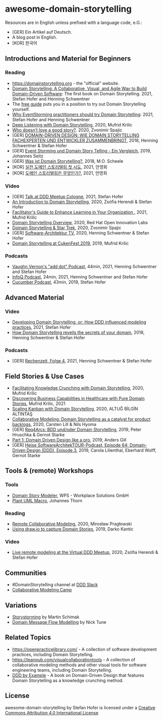 # awesome-domain-storytelling
Resources are in English unless prefixed with a language code, e.G.:
- [GER] Ein Artikel auf Deutsch.
- A blog post in English.
- [KOR] 한국어 

## Introductions and Material for Beginners
### Reading
- https://domainstorytelling.org - the "official" website.
- [Domain Storytelling: A Collaborative, Visual, and Agile Way to Build Domain-Driven Software](https://click.linksynergy.com/deeplink?id=Lbec0D6YaKE&mid=24808&murl=https%3A%2F%2Fwww.informit.com%2Fstore%2Fdomain-storytelling-a-collaborative-visual-and-agile-9780137458912): The first book on Domain Storytelling. 2021, Stefan Hofer and Henning Schwentner
- The [free guide](https://leanpub.com/domainstorytelling/read_sample) puts you in a position to try out Domain Storytelling yourself.
- [Why EventStorming practitioners should try Domain Storytelling](https://kalele.io/why-eventstorming-practitioners-should-try-domain-storytelling/): 2021, Stefan Hofer and Henning Schwentner
- [Deep Listening with Domain Storytelling](https://medium.com/@mufridk/deep-listening-with-domain-storytelling-a793876b2ae9), 2020, Mufrid Krilic
- [Who doesn’t love a good story?](https://medium.com/@zspajich/who-doesnt-love-a-good-story-1fb7a64966b7). 2020, Zvonimir Spajic
- [GER] [DOMAIN-DRIVEN DESIGN: WIE DOMAIN STORYTELLING FACHEXPERTEN UND ENTWICKLER ZUSAMMENBRINGT](https://jax.de/blog/microservices/domain-driven-design-wie-domain-storytelling-fachexperten-und-entwickler-zusammenbringt/), 2018, Henning Schwentner & Stefan Hofer
- [GER] [Event Storming und Domain Story Telling - Ein Vergleich](https://www.innoq.com/de/blog/vergleich-event-storming-und-domain-storytelling/), 2019, Johannes Seitz
- [GER] [Was ist Domain Storytelling?](https://www.jobpushy.de/blog/28/was-ist-domain-storytelling), 2018, M.O. Scheele
- [KOR] [실전 도메인 스토리텔링 첫 시도](https://brunch.co.kr/@graypool/277), 2021, 안영회
- [KOR] [도메인 스토리텔링은 무엇인가?](https://brunch.co.kr/@graypool/278), 2021, 안영회
### Video
- [GER] [Talk at DDD Meetup Cologne](https://www.youtube.com/watch?v=FxPalV9a8fE), 2021, Stefan Hofer
- [An Introduction to Domain Storytelling](https://youtu.be/d9k9Szkdprk), 2020, Zsófia Herendi & Stefan Hofer
- [Facilitator's Guide to Enhance Learning in Your Organization ](https://youtu.be/ANfYEt16vRI), 2021, Mufrid Krilic
- [Domain Storytelling Overview](https://youtu.be/63ck9AjH9O8), 2020, Red Hat Open Innovation Labs
- [Domain Storytelling & Star Trek](https://youtu.be/dBXGBA0DZJg), 2020, Zvonimir Spajic
- [GER] [Software-Architektur TV](https://software-architektur.tv/folge21.html), 2020, Henning Schwentner & Stefan Hofer
- [Domain Storytelling at CukenFest 2019](https://youtu.be/a6Ek_XWOIm0), 2019, Mufrid Krilic
### Podcasts
- [Vaughn Vernon's "add dot" Podcast](https://adddot.io/podcast/5-stefan-hofer-henning-schwentner/), 44min, 2021, Henning Schwentner and Stefan Hofer
- [InfoQ Podcast](https://www.infoq.com/podcasts/domain-storytelling), 24min, 2021, Henning Schwentner and Stefan Hofer
- [Cucumber Podcast](https://soundcloud.com/cucumber-podcast/domain-storytelling), 43min, 2019, Stefan Hofer


## Advanced Material

### Video
- [Developing Domain Storytelling, or: How DDD influenced modeling practices](https://www.youtube.com/watch?v=xUiEV45UU-4), 2021, Stefan Hofer
- [How Domain Storytelling reveils the secrets of your domain](https://youtu.be/lZYo2lKacYo), 2018, Henning Schwentner & Stefan Hofer
### Podcasts
- [GER] [Rechenzeit, Folge 4](https://www.wps.de/podcast-rechenzeit/), 2021, Henning Schwentner & Stefan Hofer

## Field Stories & Use Cases
- [Facilitating Knowledge Crunching with Domain Storytelling](https://medium.com/@mufridk/facilitating-knowledge-crunching-with-domain-storytelling-7e5f1be5b60e), 2020, Mufrid Krilic
- [Discovering Business Capabilities in Healthcare with Pure Domain Stories](https://mufridk.medium.com/discovering-business-capabilities-in-healthcare-with-pure-domain-stories-c1b5321c4699), Mufrid Krilic, 2021
- [Scaling Kanban with Domain Storytelling](https://medium.com/@altuga/scaling-kanban-with-domain-storytelling-461eab0e4960), 2020, ALTUĞ BİLGİN ALTINTAŞ
- [Collaborative Modeling: Domain Storytelling as a catalyst for product backlogs](https://www.wps.de/en/aktuelles/blog-en/collaborative-modeling-domain-storytelling-as-a-catalyst-for-product-backlogs/), 2020, Carsten Lill & Nils Hyoma
- [GER] [Req4Arcs: BDD und/oder Domain Storytelling](https://jaxenter.de/kolumne-req4arcs-bdd-agile-84465), 2019, Peter Hruschka & Gernot Starke
- [Part 1: Domain Driven Design like a pro](https://medium.com/raa-labs/part-1-domain-driven-design-like-a-pro-f9e78d081f10), 2019, 
Anders Gill
- [GER] [Heise SoftwareArchitekTOUR-Podcast, Episode 64: Domain-Driven Design (DDD), Episode 3](https://www.heise.de/developer/artikel/Episode-64-Domain-Driven-Design-DDD-Episode-3-4491758.html), 2019, Carola Lilienthal, Eberhard Wolff, Gernot Starke


## Tools & (remote) Workshops
### Tools
- [Domain Story Modeler](https://github.com/WPS/domain-story-modeler), WPS - Workplace Solutions GmbH
- [Plant UML Macro](https://github.com/johthor/DomainStory-PlantUML), Johannes Thorn
### Reading
- [Remote Collaborative Modeling](https://blog.arkency.com/remote-collaborative-modeling/), 2020, Mirosław Pragłowski 
- [Using draw.io to capture Domain Stories](https://medium.com/domain-driven-stories/using-draw-io-to-capture-domain-stories-3ca828f732a0?), 2019, Darko Kantic
### Video
- [Live remote modeling at the Virtual DDD Meetup](https://youtu.be/d9k9Szkdprk), 2020, Zsófia Herendi & Stefan Hofer

## Communities
- #DomainStorytelling channel at [DDD Slack](https://github.com/ddd-cqrs-es/slack-community)
- [Collaborative Modeling Camp](https://comocamp.github.io/web/)

## Variations
 - [Storystorming](https://medium.com/plexiti/story-storming-191756f57387) by Martin Schimak
 - [Domain Message Flow Modelling](https://medium.com/nick-tune-tech-strategy-blog/modelling-bounded-contexts-with-the-bounded-context-design-canvas-a-workshop-recipe-1f123e592ab) by Nick Tune

## Related Topics
- https://openpracticelibrary.com/ - A collection of software development practices, including Domain Storytelling.
- https://leanpub.com/visualcollaborationtools - A collection of collaborative modeling methods and other visual tools for software engineering teams, including Domain Storytelling.
- [DDD by Example](https://leanpub.com/ddd-by-example) - A book on Domain-Driven Design that features Domain Storytelling as a knowledge crunching method.

## License
awesome-domain-storytelling by Stefan Hofer is licensed under a [Creative Commons Attribution 4.0 International License](https://creativecommons.org/licenses/by/4.0/)
